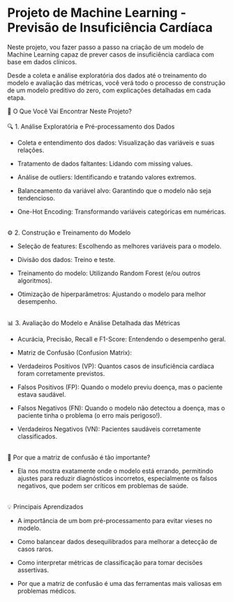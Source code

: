 # Projeto de Machine Learning - Previsão de Insuficiência Cardíaca<br>
Neste projeto, vou fazer passo a passo na criação de um modelo de Machine Learning capaz de prever casos de insuficiência cardíaca com base em dados clínicos.

Desde a coleta e análise exploratória dos dados até o treinamento do modelo e avaliação das métricas, você verá todo o processo de construção de um modelo preditivo do zero, com explicações detalhadas em cada etapa.<br>

📌 O Que Você Vai Encontrar Neste Projeto?<br><br>
🔍 1. Análise Exploratória e Pré-processamento dos Dados<br>
- Coleta e entendimento dos dados: Visualização das variáveis e suas relações.

- Tratamento de dados faltantes: Lidando com missing values.

- Análise de outliers: Identificando e tratando valores extremos.

- Balanceamento da variável alvo: Garantindo que o modelo não seja tendencioso.

- One-Hot Encoding: Transformando variáveis categóricas em numéricas.<br><br>

⚙️ 2. Construção e Treinamento do Modelo<br>
- Seleção de features: Escolhendo as melhores variáveis para o modelo.

- Divisão dos dados: Treino e teste.

- Treinamento do modelo: Utilizando Random Forest (e/ou outros algoritmos).

- Otimização de hiperparâmetros: Ajustando o modelo para melhor desempenho.<br><br>

📊 3. Avaliação do Modelo e Análise Detalhada das Métricas<br>
- Acurácia, Precisão, Recall e F1-Score: Entendendo o desempenho geral.

- Matriz de Confusão (Confusion Matrix):

- Verdadeiros Positivos (VP): Quantos casos de insuficiência cardíaca foram corretamente previstos.

- Falsos Positivos (FP): Quando o modelo previu doença, mas o paciente estava saudável.

- Falsos Negativos (FN): Quando o modelo não detectou a doença, mas o paciente tinha o problema (o erro mais perigoso!).

- Verdadeiros Negativos (VN): Pacientes saudáveis corretamente classificados.<br><br>

🔎 Por que a matriz de confusão é tão importante?<br>
- Ela nos mostra exatamente onde o modelo está errando, permitindo ajustes para reduzir diagnósticos incorretos, especialmente os falsos negativos, que podem ser críticos em problemas de saúde.<br><br>

💡 Principais Aprendizados<br>
- A importância de um bom pré-processamento para evitar vieses no modelo.

- Como balancear dados desequilibrados para melhorar a detecção de casos raros.

- Como interpretar métricas de classificação para tomar decisões assertivas.

- Por que a matriz de confusão é uma das ferramentas mais valiosas em problemas médicos.
